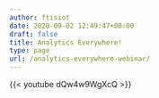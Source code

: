 ```yaml
---
author: ftisiot
date: 2020-09-02 12:49:47+00:00
draft: false
title: Analytics Everywhere!
type: page
url: /analytics-everywhere-webinar/
---
```




{{< youtube dQw4w9WgXcQ >}}
